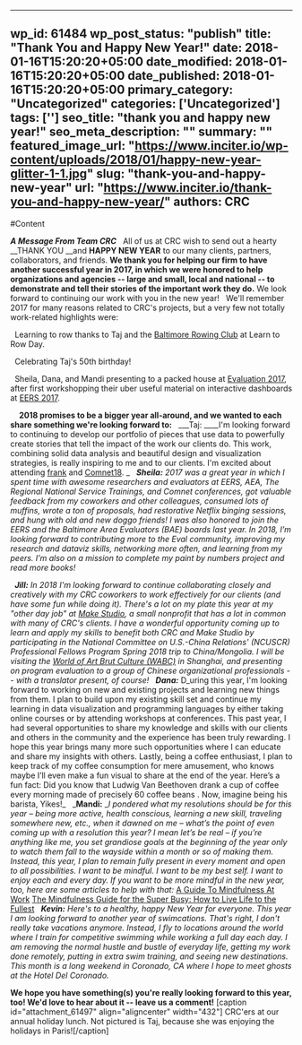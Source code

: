 
---
wp_id: 61484
wp_post_status: "publish" 
title: "Thank You and Happy New Year!"
date: 2018-01-16T15:20:20+05:00
date_modified: 2018-01-16T15:20:20+05:00
date_published: 2018-01-16T15:20:20+05:00
primary_category: "Uncategorized"
categories: ['Uncategorized'] 
tags: ['']
seo_title: "thank you and happy new year!"
seo_meta_description: ""
summary: ""
featured_image_url: "https://www.inciter.io/wp-content/uploads/2018/01/happy-new-year-glitter-1-1.jpg"
slug: "thank-you-and-happy-new-year"
url: "https://www.inciter.io/thank-you-and-happy-new-year/"
authors: CRC
---

#Content


___A Message From Team CRC___
&nbsp;
All of us at CRC wish to send out a hearty __THANK YOU __and __HAPPY NEW YEAR__ to our many clients, partners, collaborators, and friends. __We thank you for helping our firm to have another successful year in 2017, in which we were honored to help organizations and agencies -- large and small, local and national -- to demonstrate and tell their stories of the important work they do.__ We look forward to continuing our work with you in the new year!
&nbsp;
We'll remember 2017 for many reasons related to CRC's projects, but a very few not totally work-related highlights were:

&nbsp;
Learning to row thanks to Taj and the <a href="http://www.baltimorerowing.org" rel="noopener" target="_blank">Baltimore Rowing Club</a> at Learn to Row Day.


&nbsp;
Celebrating Taj's 50th birthday!


&nbsp;
Sheila, Dana, and Mandi presenting to a packed house at <a href="http://www.evaluationconference.org" rel="noopener" target="_blank">Evaluation 2017</a>, after first workshopping their uber useful material on interactive dashboards at <a href="http://eers.org/past-conferences/" rel="noopener" target="_blank">EERS 2017</a>.


&nbsp;
&nbsp;
__2018 promises to be a bigger year all-around, and we wanted to each share something we're looking forward to:__
&nbsp;
___Taj: ____I'm looking forward to continuing to develop our portfolio of pieces that use data to powerfully create stories that tell the impact of the work our clients do. This work, combining solid data analysis and beautiful design and visualization strategies, is really inspiring to me and to our clients. I'm excited about attending <a href="http://frank.jou.ufl.edu/" rel="noopener" target="_blank">frank</a> and <a href="https://www.comnet18.org/" rel="noopener" target="_blank">Comnet18</a>. _
&nbsp;
___Sheila:___ _2017 was a great year in which I spent time with awesome researchers and evaluators at EERS, AEA, The Regional National Service Trainings, and Comnet conferences, got valuable feedback from my coworkers and other colleagues, consumed lots of muffins, wrote a ton of proposals, had restorative Netflix binging sessions, and hung with old and new doggo friends! I was also honored to join the EERS and the Baltimore Area Evaluators (BAE) boards last year. In 2018, I’m looking forward to contributing more to the Eval community, improving my research and dataviz skills, networking more often, and learning from my peers. I’m also on a mission to complete my paint by numbers project and read more books!_

&nbsp;
___Jill:___ _In 2018 I'm looking forward to continue collaborating closely and creatively with my CRC coworkers to work effectively for our clients (and have some fun while doing it). There's a lot on my plate this year at my "other day job" at <a href="http://www.make-studio.org" rel="noopener" target="_blank">Make Studio</a>, a small nonprofit that has a lot in common with many of CRC's clients. I have a wonderful opportunity coming up to learn and apply my skills to benefit both CRC and Make Studio by participating in the National Committee on U.S.-China Relations' (NCUSCR) Professional Fellows Program Spring 2018 trip to China/Mongolia. I will be visiting the <a href="http://www.wabcchina.org" rel="noopener" target="_blank">World of Art Brut Culture (WABC)</a> in Shanghai, and presenting on program evaluation to a group of Chinese organizational professionals -- with a translator present, of course!_
&nbsp;
___Dana:___ D_uring this year, I'm looking forward to working on new and existing projects and learning new things from them. I plan to build upon my existing skill set and continue my learning in data visualization and programming languages by either taking online courses or by attending workshops at conferences. This past year, I had several opportunities to share my knowledge and skills with our clients and others in the community and the experience has been truly rewarding. I hope this year brings many more such opportunities where I can educate and share my insights with others. Lastly, being a coffee enthusiast, I plan to keep track of my coffee consumption for mere amusement, who knows maybe I’ll even make a fun visual to share at the end of the year. Here’s a fun fact: Did you know that Ludwig Van Beethoven drank a cup of coffee every morning made of precisely 60 coffee beans . Now, imagine being his barista, Yikes!_
&nbsp;
___Mandi:__ __I pondered what my resolutions should be for this year – being more active, health conscious, learning a new skill, traveling somewhere new, etc., when it dawned on me – what’s the point of even coming up with a resolution this year? I mean let’s be real – if you’re anything like me, you set grandiose goals at the beginning of the year only to watch them fall to the wayside within a month or so of making them. Instead, this year, I plan to remain fully present in every moment and open to all possibilities. I want to be mindful. I want to be my best self. I want to enjoy each and every day. If you want to be more mindful in the new year, too, here are some articles to help with that:_
<a href="http://ow.ly/aeaO30hGdi5" rel="noopener" target="_blank">A Guide To Mindfulness At Work</a>
<a href="http://ow.ly/s9OS30hGdSz" rel="noopener" target="_blank">The Mindfulness Guide for the Super Busy: How to Live Life to the Fullest</a>
&nbsp;
___Kevin:___ _Here's to a healthy, happy New Year for everyone. This year I am looking forward to another year of swimcations. That's right, I don't really take vacations anymore. Instead, I fly to locations around the world where I train for competitive swimming while working a full day each day. I am removing the normal hustle and bustle of everyday life, getting my work done remotely, putting in extra swim training, and seeing new destinations. This month is a long weekend in Coronado, CA where I hope to meet ghosts at the Hotel Del Coronado._
&nbsp;
&nbsp;

__We hope you have something(s) you're really looking forward to this year, too! We'd love to hear about it -- leave us a comment!__
[caption id="attachment_61497" align="aligncenter" width="432"]
 CRC'ers at our annual holiday lunch. Not pictured is Taj, because she was enjoying the holidays in Paris![/caption]

